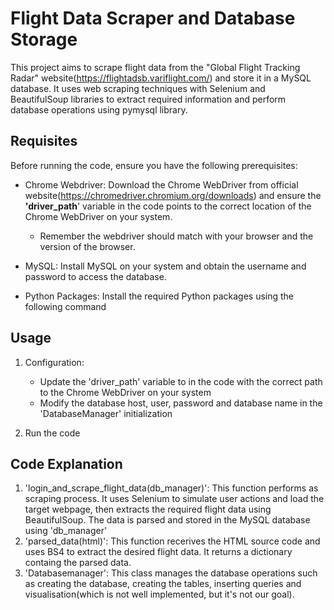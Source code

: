 # Flight Data Scraper and Database Storage

This project aims to scrape flight data from the "Global Flight Tracking Radar" website(https://flightadsb.variflight.com/) and store it in a MySQL database. It uses web scraping techniques with Selenium and BeautifulSoup libraries to extract required information and perform database operations using pymysql library. 



## Requisites

Before running the code, ensure you have the following prerequisites: 



+ Chrome Webdriver: Download the Chrome WebDriver from official website(https://chromedriver.chromium.org/downloads) and ensure the **'driver_path**' variable in the code points to the correct location of the Chrome WebDriver on your system. 
  + Remember the webdriver should match with your browser and the version of the browser. 

+ MySQL: Install MySQL on your system and obtain the username and password to access the database. 

+ Python Packages: Install the required Python packages using the following command



## Usage

1. Configuration: 
   + Update the 'driver_path' variable to in the code with the correct path to the Chrome WebDriver on your system
   + Modify the database host, user, password and database name in the 'DatabaseManager' initialization

2. Run the code



## Code Explanation

1. 'login_and_scrape_flight_data(db_manager)': This function performs as scraping process. It uses Selenium to simulate user actions and load the target webpage, then extracts the required flight data using BeautifulSoup. The data is parsed and stored in the MySQL database using 'db_manager'
2. 'parsed_data(html)': This function recerives the HTML source code and uses BS4 to extract the desired flight data. It returns a dictionary containg the parsed data. 
3. 'Databasemanager': This class manages the database operations such as creating the database, creating the tables, inserting queries and visualisation(which is not well implemented, but it's not our goal). 









